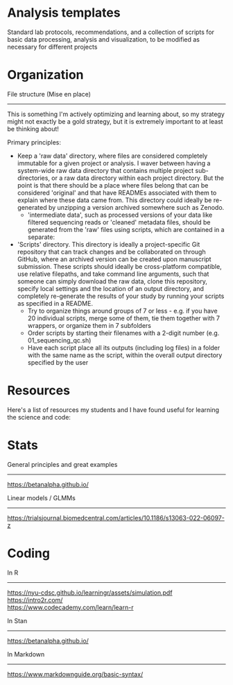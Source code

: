 Analysis templates
===
Standard lab protocols, recommendations, and a collection of scripts for basic data processing, analysis and visualization, to be modified as necessary for different projects

Organization
===
File structure (Mise en place)
___
This is something I'm actively optimizing and learning about, so my strategy might not exactly be a gold strategy, but it is extremely important to at least be thinking about!

Primary principles:

* Keep a 'raw data' directory, where files are considered completely immutable for a given project or analysis. I waver between having a system-wide raw data directory that contains multiple project sub-directories, or a raw data directory within each project directory. But the point is that there should be a place where files belong that can be considered 'original' and that have READMEs associated with them to explain where these data came from. This directory could ideally be re-generated by unzipping a version archived somewhere such as Zenodo.
    - 'intermediate data', such as processed versions of your data like filtered sequencing reads or 'cleaned' metadata files, should be generated from the 'raw' files using scripts, which are contained in a separate:
* 'Scripts' directory. This directory is ideally a project-specific Git repository that can track changes and be collaborated on through GitHub, where an archived version can be created upon manuscript submission. These scripts should ideally be cross-platform compatible, use relative filepaths, and take command line arguments, such that someone can simply download the raw data, clone this repository, specify local settings and the location of an output directory, and completely re-generate the results of your study by running your scripts as specified in a README.
    - Try to organize things around groups of 7 or less - e.g. if you have 20 individual scripts, merge some of them, tie them together with 7 wrappers, or organize them in 7 subfolders 
    - Order scripts by starting their filenames with a 2-digit number (e.g. 01_sequencing_qc.sh)
    - Have each script place all its outputs (including log files) in a folder with the same name as the script, within the overall output directory specified by the user

Resources
===
Here's a list of resources my students and I have found useful for learning the science and code:

Stats
===
General principles and great examples
___
https://betanalpha.github.io/

Linear models / GLMMs
___
https://trialsjournal.biomedcentral.com/articles/10.1186/s13063-022-06097-z

Coding
===
In R
___
https://nyu-cdsc.github.io/learningr/assets/simulation.pdf  
https://intro2r.com/  
https://www.codecademy.com/learn/learn-r  

In Stan
___
https://betanalpha.github.io/  

In Markdown
___
https://www.markdownguide.org/basic-syntax/  

